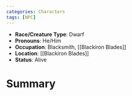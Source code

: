 ```yaml
---
categories: Characters
tags: [NPC]
---
```

- **Race/Creature Type**: Dwarf
- **Pronouns**:  He/Him
- **Occupation**: Blacksmith, [[Blackiron Blades]]
- **Location**: [[Blackiron Blades]]
- **Status**: Alive

# Summary
